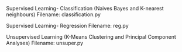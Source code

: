 Supervised Learning- Classification (Naives Bayes and K-nearest neighbours)
Filename: classification.py

Supervised Learning- Regression
Filename: reg.py

Unsupervised Learning (K-Means Clustering and Principal Component Analyses)
Filename: unsuper.py
